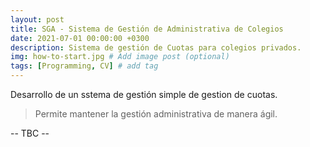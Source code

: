```yaml
---
layout: post
title: SGA - Sistema de Gestión de Administrativa de Colegios
date: 2021-07-01 00:00:00 +0300
description: Sistema de gestión de Cuotas para colegios privados.
img: how-to-start.jpg # Add image post (optional)
tags: [Programming, CV] # add tag
---
```


Desarrollo de  un sstema de gestión simple de gestion de cuotas.
>Permite mantener la gestión administrativa de manera ágil.

-- TBC --

